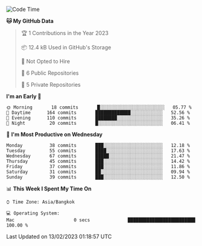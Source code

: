 <!--START_SECTION:waka-->
![Code Time](http://img.shields.io/badge/Code%20Time-1%2C483%20hrs%204%20mins-blue)

**🐱 My GitHub Data** 

> 🏆 1 Contributions in the Year 2023
 > 
> 📦 12.4 kB Used in GitHub's Storage 
 > 
> 🚫 Not Opted to Hire
 > 
> 📜 6 Public Repositories 
 > 
> 🔑 5 Private Repositories  
 > 
**I'm an Early 🐤** 

```text
🌞 Morning       18 commits       █░░░░░░░░░░░░░░░░░░░░░░░░   05.77 % 
🌆 Daytime      164 commits       █████████████░░░░░░░░░░░░   52.56 % 
🌃 Evening      110 commits       ████████░░░░░░░░░░░░░░░░░   35.26 % 
🌙 Night         20 commits       █░░░░░░░░░░░░░░░░░░░░░░░░   06.41 % 

```
📅 **I'm Most Productive on Wednesday** 

```text
Monday          38 commits       ███░░░░░░░░░░░░░░░░░░░░░░   12.18 % 
Tuesday         55 commits       ████░░░░░░░░░░░░░░░░░░░░░   17.63 % 
Wednesday       67 commits       █████░░░░░░░░░░░░░░░░░░░░   21.47 % 
Thursday        45 commits       ███░░░░░░░░░░░░░░░░░░░░░░   14.42 % 
Friday          37 commits       ███░░░░░░░░░░░░░░░░░░░░░░   11.86 % 
Saturday        31 commits       ██░░░░░░░░░░░░░░░░░░░░░░░   09.94 % 
Sunday          39 commits       ███░░░░░░░░░░░░░░░░░░░░░░   12.50 % 

```


📊 **This Week I Spent My Time On** 

```text
⌚︎ Time Zone: Asia/Bangkok

💻 Operating System: 
Mac                      0 secs              █████████████████████████   100.00 % 

```


 Last Updated on 13/02/2023 01:18:57 UTC
<!--END_SECTION:waka-->